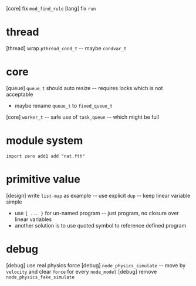 [core] fix `mod_find_rule`
[lang] fix `run`

# thread

[thread] wrap `pthread_cond_t` -- maybe `condvar_t`

# core

[queue] `queue_t` should auto resize -- requires locks which is not acceptable

- maybe rename `queue_t` to `fixed_queue_t`

[core] `worker_t` -- safe use of `task_queue` -- which might be full

# module system

```
import zero add1 add "nat.fth"
```

# primitive value

[design] write `list-map` as example -- use explicit `dup` -- keep linear variable simple

- use `{ ... }` for un-named program -- just program, no closure over linear variables
- another solution is to use quoted symbol to reference defined program

# debug

[debug] use real physics force
[debug] `node_physics_simulate` -- move by `velocity` and clear `force` for every `node_model`
[debug] remove `node_physics_fake_simulate`
